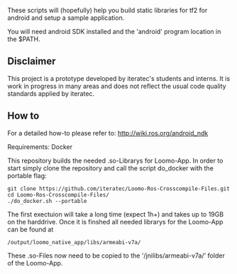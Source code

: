 These scripts will (hopefully) help you build static libraries
for tf2 for android and setup a sample application.

You will need android SDK installed and the 'android' program
location in the $PATH.


## Disclaimer

This project is a prototype developed by iteratec's students and interns.
It is work in progress in many areas and does not reflect the usual code quality standards
applied by iteratec.

## How to

For a detailed how-to please refer to: http://wiki.ros.org/android_ndk

Requirements: Docker

This repository builds the needed .so-Librarys for Loomo-App.
In order to start simply clone the repository and call the script do_docker with the portable flag:

    git clone https://github.com/iteratec/Loomo-Ros-Crosscompile-Files.git
    cd Loomo-Ros-Crosscompile-Files/
    ./do_docker.sh --portable
    
The first exectuion will take a long time (expect 1h+) and takes up to 19GB on the harddrive.
Once it is finshed all needed librarys for the Loomo-App can be found at

    /output/loomo_native_app/libs/armeabi-v7a/
    
These .so-Files now need to be copied to the '/jnilibs/armeabi-v7a/' folder of the Loomo-App.
